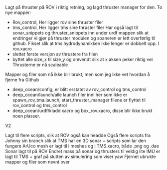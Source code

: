 Lagt på thruster på ROV i riktig retning, og lagd thruster manager for den.
To nye mapper:
- Rov_control,
  Her ligger rov sine thruster filer
- tms_control,
  Her ligger tms sine thruster filer
Har også lagt til sonar_snippets og thruster_snippets inn under urdf mappen slik at endringer vi gjør på thruster modulen og soaneren er lett overførlig til github.
Fikset slik at tms hydrodynamikken ikke lenger er dobbelt opp.
I rov.xacro
- slettet første versjon av thrustere fra filen
- byttet alle size_x til size_y og omvendt slik at x aksen peker riktig vei
Thrusterne er nå scaleable

Mapper og filer som nå ikke blir brukt, men som jeg ikke vet hvordan å fjerne fra Github
- deep_ocean/config, er blitt erstatet av rov_control og tms_control
- deep_ocean/launch/alle launch filer inni her som ikke er spawn_rov_tma.launch, start_thruster_manager filene er flyttet til rov_control og tms_control
- deep_ocean/urdf/kladd.xacro og box_rov.xacro, disse blir ikke brukt noen plasser.

V2

Lagt til flere scripts, slik at ROV også kan headde
Også flere scripts fra Johnny sin branch slik at TMS har en 3D sonar + scripts som lar den fungere
ArUco mesh er lagt til i meshes og i TMS.xacro, både .png og .dae
Sonar lagt til på ROV
Endret mass på sonar og thrusters til veldig lite
IMU er lagt til TMS + graf på slutten av simulering som viser yaw
Fjernet ubrukte mapper og filer som nevnt over
